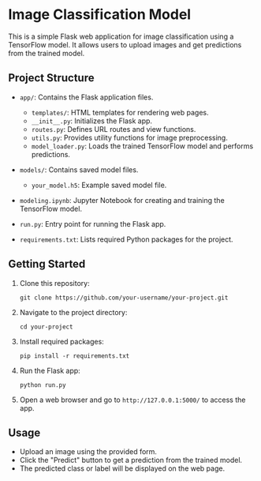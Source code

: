 # Image Classification Model

This is a simple Flask web application for image classification using a TensorFlow model. It allows users to upload images and get predictions from the trained model.

## Project Structure

- `app/`: Contains the Flask application files.
  - `templates/`: HTML templates for rendering web pages.
  - `__init__.py`: Initializes the Flask app.
  - `routes.py`: Defines URL routes and view functions.
  - `utils.py`: Provides utility functions for image preprocessing.
  - `model_loader.py`: Loads the trained TensorFlow model and performs predictions.

- `models/`: Contains saved model files.
  - `your_model.h5`: Example saved model file.

- `modeling.ipynb`: Jupyter Notebook for creating and training the TensorFlow model.

- `run.py`: Entry point for running the Flask app.

- `requirements.txt`: Lists required Python packages for the project.

## Getting Started

1. Clone this repository:
   ```
   git clone https://github.com/your-username/your-project.git
   ```

2. Navigate to the project directory:
   ```
   cd your-project
   ```

3. Install required packages:
   ```
   pip install -r requirements.txt
   ```

4. Run the Flask app:
   ```
   python run.py
   ```

5. Open a web browser and go to `http://127.0.0.1:5000/` to access the app.

## Usage
- Upload an image using the provided form.
- Click the "Predict" button to get a prediction from the trained model.
- The predicted class or label will be displayed on the web page.



